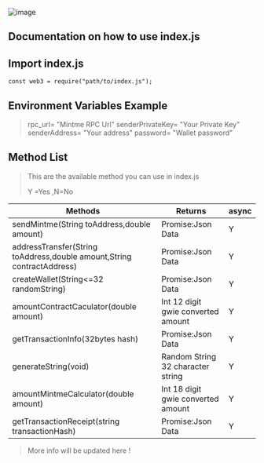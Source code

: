 ![image](https://img.shields.io/badge/npm-CB3837?style=for-the-badge&logo=npm&logoColor=white)

## Documentation on how to use index.js


## Import index.js
```
const web3 = require("path/to/index.js");
```

## Environment Variables Example

> rpc_url= "Mintme RPC Url"
> senderPrivateKey= "Your Private Key"
> senderAddress= "Your address"
> password= "Wallet password"

## Method List
> This are the available method you can use in index.js 
> 
> Y =Yes ,N=No
> 
|Methods|Returns|async|
|-------|-------|-----|
|sendMintme(String toAddress,double amount)|Promise:Json Data|Y|
|addressTransfer(String toAddress,double amount,String contractAddress)|Promise:Json Data|Y|
|createWallet(String<=32 randomString)|Promise:Json Data|Y|
|amountContractCaculator(double amount)|Int 12 digit gwie converted amount|Y|
|getTransactionInfo(32bytes hash)|Promise:Json Data|Y|
|generateString(void)|Random String 32 character string|Y|
|amountMintmeCalculator(double amount)|Int 18 digit gwie converted amount|Y|
|getTransactionReceipt(string transactionHash)|Promise:Json Data|Y|
> More info will be updated here ! 
